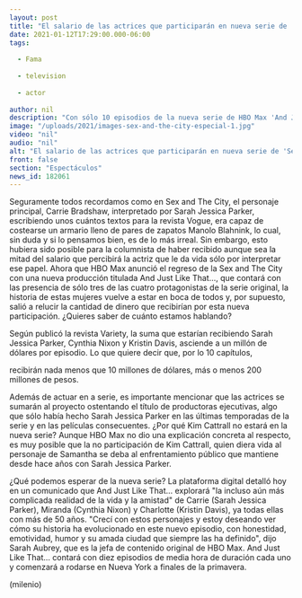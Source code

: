 ```yaml
---
layout: post
title: "El salario de las actrices que participarán en nueva serie de 'Sex and The City'"
date: 2021-01-12T17:29:00.000-06:00
tags:
  
  - Fama
  
  - television
  
  - actor
  
author: nil
description: "Con sólo 10 episodios de la nueva serie de HBO Max 'And Just Like That...' las actrices se llevarán a la bolsa una millonaria suma con la que muchos sólo podemos soñar. "
image: "/uploads/2021/images-sex-and-the-city-especial-1.jpg"
video: "nil"
audio: "nil"
alt: "El salario de las actrices que participarán en nueva serie de 'Sex and The City'"
front: false
section: "Espectáculos"
news_id: 182061
---
```


Seguramente todos recordamos como en Sex and The City, el personaje principal, Carrie Bradshaw, interpretado por Sarah Jessica Parker, escribiendo unos cuántos textos para la revista Vogue, era capaz de costearse un armario lleno de pares de zapatos Manolo Blahnink, lo cual,  sin duda y si lo pensamos bien, es de lo más irreal. Sin embargo, esto hubiera sido posible para la columnista de haber recibido aunque sea la mitad del salario que percibirá la actriz que le da vida sólo por interpretar ese papel.  Ahora que HBO Max anunció el regreso de la Sex and The City  con una nueva producción titulada And Just Like That..., que contará con las presencia de sólo tres de las cuatro protagonistas de la serie original, la historia de estas mujeres vuelve a estar en boca de todos y, por supuesto, salió a relucir la cantidad de dinero que recibirían por esta nueva participación. ¿Quieres saber de cuánto estamos hablando? 

Según publicó la revista Variety, la suma que estarían recibiendo Sarah Jessica Parker, Cynthia Nixon y Kristin Davis, asciende a un millón de dólares por episodio. Lo que quiere decir que, por lo 10 capítulos,  

recibirán nada menos que 10 millones de dólares, más o menos 200 millones de pesos.  

Además de actuar en a serie, es importante mencionar que las actrices se sumarán al proyecto ostentando el título de productoras ejecutivas, algo que sólo había hecho Sarah Jessica Parker en las últimas temporadas de la serie y en las películas consecuentes.  ¿Por qué Kim Cattrall no estará en la nueva serie?  Aunque HBO Max no dio una explicación concreta al respecto, es muy posible que la no participación de Kim Cattrall, quien diera vida al personaje de Samantha se deba al enfrentamiento público que mantiene desde hace años con Sarah Jessica Parker.  

¿Qué podemos esperar de la nueva serie? La plataforma digital detalló hoy en un comunicado que And Just Like That... explorará "la incluso aún más complicada realidad de la vida y la amistad" de Carrie (Sarah Jessica Parker), Miranda (Cynthia Nixon) y Charlotte (Kristin Davis), ya todas ellas con más de 50 años.  "Crecí con estos personajes y estoy deseando ver cómo su historia ha evolucionado en este nuevo episodio, con honestidad, emotividad, humor y su amada ciudad que siempre las ha definido", dijo Sarah Aubrey, que es la jefa de contenido original de HBO Max.  And Just Like That... contará con diez episodios de media hora de duración cada uno y comenzará a rodarse en Nueva York a finales de la primavera.  

(milenio)